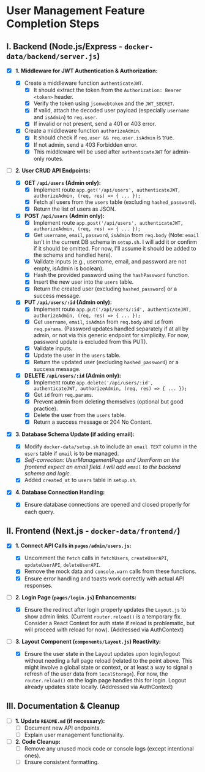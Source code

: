# User Management Feature Completion Steps

## I. Backend (Node.js/Express - `docker-data/backend/server.js`)

- [x] **1. Middleware for JWT Authentication & Authorization:**

  - [x] Create a middleware function `authenticateJWT`.
    - [x] It should extract the token from the `Authorization: Bearer <token>` header.
    - [x] Verify the token using `jsonwebtoken` and the `JWT_SECRET`.
    - [x] If valid, attach the decoded user payload (especially `username` and `isAdmin`) to `req.user`.
    - [x] If invalid or not present, send a 401 or 403 error.
  - [x] Create a middleware function `authorizeAdmin`.
    - [x] It should check if `req.user && req.user.isAdmin` is true.
    - [x] If not admin, send a 403 Forbidden error.
    - [x] This middleware will be used after `authenticateJWT` for admin-only routes.

- [ ] **2. User CRUD API Endpoints:**

  - [x] **GET `/api/users` (Admin only):**
    - [x] Implement route `app.get('/api/users', authenticateJWT, authorizeAdmin, (req, res) => { ... });`
    - [x] Fetch all users from the `users` table (excluding `hashed_password`).
    - [x] Return the list of users as JSON.
  - [x] **POST `/api/users` (Admin only):**
    - [x] Implement route `app.post('/api/users', authenticateJWT, authorizeAdmin, (req, res) => { ... });`
    - [x] Get `username`, `email`, `password`, `isAdmin` from `req.body` (Note: `email` isn't in the current DB schema in `setup.sh`. I will add it or confirm if it should be omitted. For now, I'll assume it should be added to the schema and handled here).
    - [x] Validate inputs (e.g., username, email, and password are not empty, isAdmin is boolean).
    - [x] Hash the provided password using the `hashPassword` function.
    - [x] Insert the new user into the `users` table.
    - [x] Return the created user (excluding `hashed_password`) or a success message.
  - [x] **PUT `/api/users/:id` (Admin only):**
    - [x] Implement route `app.put('/api/users/:id', authenticateJWT, authorizeAdmin, (req, res) => { ... });`
    - [x] Get `username`, `email`, `isAdmin` from `req.body` and `id` from `req.params`. (Password updates handled separately if at all by admin, or not via this generic endpoint for simplicity. For now, password update is excluded from this PUT).
    - [x] Validate inputs.
    - [x] Update the user in the `users` table.
    - [x] Return the updated user (excluding `hashed_password`) or a success message.
  - [x] **DELETE `/api/users/:id` (Admin only):**
    - [x] Implement route `app.delete('/api/users/:id', authenticateJWT, authorizeAdmin, (req, res) => { ... });`
    - [x] Get `id` from `req.params`.
    - [x] Prevent admin from deleting themselves (optional but good practice).
    - [x] Delete the user from the `users` table.
    - [x] Return a success message or 204 No Content.

- [x] **3. Database Schema Update (if adding email):**

  - [x] Modify `docker-data/setup.sh` to include an `email TEXT` column in the `users` table if `email` is to be managed.
  - [x] _Self-correction: UserManagementPage and UserForm on the frontend expect an email field. I will add `email` to the backend schema and logic._
  - [x] Added `created_at` to `users` table in `setup.sh`.

- [x] **4. Database Connection Handling:**
  - [x] Ensure database connections are opened and closed properly for each query.

## II. Frontend (Next.js - `docker-data/frontend/`)

- [x] **1. Connect API Calls in `pages/admin/users.js`:**

  - [x] Uncomment the `fetch` calls in `fetchUsers`, `createUserAPI`, `updateUserAPI`, `deleteUserAPI`.
  - [x] Remove the mock data and `console.warn` calls from these functions.
  - [x] Ensure error handling and toasts work correctly with actual API responses.

- [ ] **2. Login Page (`pages/login.js`) Enhancements:**

  - [x] Ensure the redirect after login properly updates the `Layout.js` to show admin links. (Current `router.reload()` is a temporary fix. Consider a React Context for auth state if reload is problematic, but will proceed with reload for now). (Addressed via AuthContext)

- [ ] **3. Layout Component (`components/Layout.js`) Reactivity:**

  - [x] Ensure the user state in the Layout updates upon login/logout without needing a full page reload (related to the point above. This might involve a global state or context, or at least a way to signal a refresh of the user data from `localStorage`). For now, the `router.reload()` on the login page handles this for login. Logout already updates state locally. (Addressed via AuthContext)

## III. Documentation & Cleanup

- [ ] **1. Update `README.md` (if necessary):**
  - [ ] Document new API endpoints.
  - [ ] Explain user management functionality.
- [ ] **2. Code Cleanup:**
  - [ ] Remove any unused mock code or console logs (except intentional ones).
  - [ ] Ensure consistent formatting.
